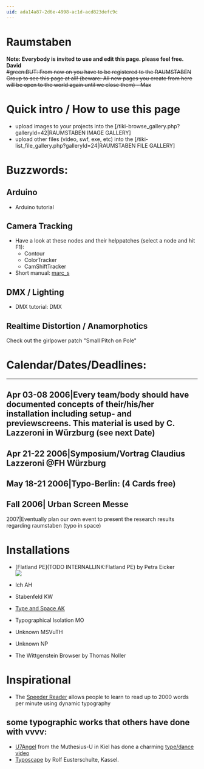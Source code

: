 ```yaml
---
uid: ada14a87-2d6e-4998-ac1d-acd823defc9c
---
```


# Raumstaben
**Note: Everybody is invited to use and edit this page. please feel free. David**  
~~#green:BUT: From now on you have to be registered to the RAUMSTABEN Group to see this page at all! (beware: All new pages you create from here will be open to the world again until we close them) - Max~~  

# Quick intro / How to use this page 
* upload images to your projects into the [/tiki-browse_gallery.php?galleryId=42|RAUMSTABEN IMAGE GALLERY]  
* upload other files (video, swf, exe, etc) into the [/tiki-list_file_gallery.php?galleryId=24|RAUMSTABEN FILE GALLERY]  


#  Buzzwords:
##  Arduino
* Arduino tutorial  
##  Camera Tracking
* Have a look at these nodes and their helppatches (select a node and hit F1):  
  * Contour  
  * ColorTracker  
  * CamShiftTracker  
* Short manual: <span class="user"><a href="https://vvvv.org/users/marc_s" class="extURL" target="_blank">marc_s</a></span>  
## DMX / Lighting
* DMX tutorial: DMX  
## Realtime Distortion / Anamorphotics
Check out the girlpower patch "Small Pitch on Pole"  
# Calendar/Dates/Deadlines:

---  
Apr 03-08 2006|Every team/body should have documented concepts of their/his/her installation including setup- and previewscreens. This material is used by C. Lazzeroni in Würzburg (see next Date)  
---  
Apr 21-22 2006|Symposium/Vortrag Claudius Lazzeroni @FH Würzburg  
---  
May 18-21 2006|Typo-Berlin:  (4 Cards free)  
---  
Fall 2006| Urban Screen Messe  
---  
2007|Eventually plan our own event to present the research results regarding raumstaben (typo in space)


# Installations
* [Flatland PE](TODO INTERNALLINK:Flatland PE) by Petra Eicker  
![](~/img/flatland_display.jpg "")  

* Ich AH  

* Stabenfeld KW  

* [Type and Space AK](xref:b1008eb5-ba14-40a3-8fcd-f346f9f0fb52)  

* Typographical Isolation MO  

* Unknown MSVuTH  

* Unknown NP  

* The Wittgenstein Browser by Thomas Noller  

# Inspirational
* The <a href="http://xenia.media.mit.edu/~mbb/speeder.htm" class="extURL" target="_blank">Speeder Reader</a> allows people to learn to read up to 2000 words per minute using dynamic typography  
## some typographic works that others have done with vvvv:
* <span class="user"><a href="https://vvvv.org/users/U7Angel" class="extURL" target="_blank">U7Angel</a></span> from the Muthesius-U in Kiel has done a charming <a href="http://www.muthesius-dmi.de/generativ/dna_dancer/dna_dancer.html" class="extURL" target="_blank">type/dance video</a>  
* <a href="http://www.pier05.de/?eusterschulte/134" class="extURL" target="_blank">Typoscape</a> by Rolf Eusterschulte, Kassel.